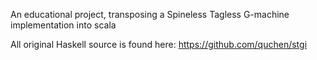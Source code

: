 An educational project, transposing a Spineless Tagless G-machine implementation into scala

All original Haskell source is found here: https://github.com/quchen/stgi